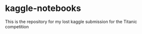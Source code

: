 # kaggle-notebooks
This is the repository for my lost kaggle submission for the Titanic competition
